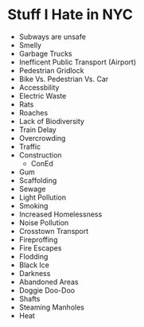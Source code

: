 Stuff I Hate in NYC
===================

* Subways are unsafe
* Smelly
* Garbage Trucks
* Inefficent Public Transport (Airport)
* Pedestrian Gridlock
* Bike Vs. Pedestrian Vs. Car
* Accessbility
* Electric Waste
* Rats
* Roaches
* Lack of Biodiversity
* Train Delay
* Overcrowding
* Traffic
* Construction
  * ConEd
* Gum
* Scaffolding
* Sewage
* Light Pollution
* Smoking
* Increased Homelessness
* Noise Pollution
* Crosstown Transport
* Fireproffing
* Fire Escapes
* Flodding
* Black Ice
* Darkness
* Abandoned Areas
* Doggie Doo-Doo
* Shafts
* Steaming Manholes
* Heat
